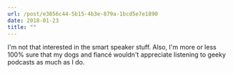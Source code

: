 ```yaml
---
url: /post/e3856c44-5b15-4b3e-879a-1bcd5e7e1890
date: 2018-01-23
title: ""
---
```


I'm not that interested in the smart speaker stuff. Also, I'm more or less 100% sure that my dogs and fiancé wouldn't appreciate listening to geeky podcasts as much as I do.